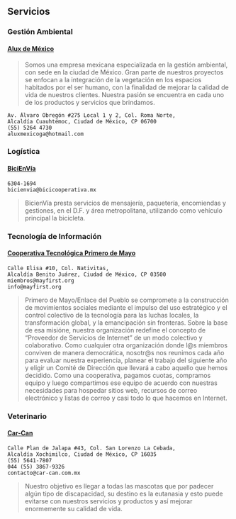 ## Servicios

### Gestión Ambiental

#### [Alux de México](https://www.aluxdemexicoga.com.mx/)

>  Somos una empresa mexicana especializada en la gestión ambiental, con sede en la ciudad de México. Gran parte de nuestros proyectos se enfocan a la integración de la vegetación en los espacios habitados por el ser humano, con la finalidad de mejorar la calidad de vida de nuestros clientes. Nuestra pasión se encuentra en cada uno de los productos y servicios que brindamos. 

    Av. Álvaro Obregón #275 Local 1 y 2, Col. Roma Norte,
    Alcaldía Cuauhtémoc, Ciudad de México, CP 06700
    (55) 5264 4730
    aluxmexicoga@hotmail.com


### Logística

#### [BiciEnVía](http://www.bicienvia.com.mx)

    6304-1694
    bicienvia@bicicooperativa.mx

> BicienVía presta servicios de mensajería, paquetería, encomiendas y gestiones, en el D.F. y área metropolitana, utilizando como vehículo principal la bicicleta.


### Tecnología de Información

#### [Cooperativa Tecnológica Primero de Mayo](https://mayfirst.org/es/)

    Calle Elisa #10, Col. Nativitas,
    Alcaldía Benito Juárez, Ciudad de México, CP 03500 
    miembros@mayfirst.org
    info@mayfirst.org

> Primero de Mayo/Enlace del Pueblo se compromete a la construcción de movimientos sociales mediante el impulso del uso estratégico y el control colectivo de la tecnología para las luchas locales, la transformación global, y la emancipación sin fronteras. Sobre la base de esa misióne, nuestra organización redefine el concepto de “Proveedor de Servicios de Internet” de un modo colectivo y colaborativo. Como cualquier otra organización donde l@s miembros conviven de manera democrática, nosotr@s nos reunimos cada año para evaluar nuestra experiencia, planear el trabajo del siguiente año y eligir un Comité de Dirección que llevará a cabo aquello que hemos decidido. Como una cooperativa, pagamos cuotas, compramos equipo y luego compartimos ese equipo de acuerdo con nuestras necesidades para hospedar sitios web, recursos de correo electrónico y listas de correo y casi todo lo que hacemos en Internet.

### Veterinario

#### [Car-Can](http://www.car-can.com.mx/car/)

    Calle Plan de Jalapa #43, Col. San Lorenzo La Cebada,
    Alcaldía Xochimilco, Ciudad de México, CP 16035
    (55) 5641-7807
    044 (55) 3867-9326
    contacto@car-can.com.mx

> Nuestro objetivo es llegar a todas las mascotas que por padecer algún tipo de discapacidad, su destino es la eutanasia y esto puede evitarse con nuestros servicios y productos y así mejorar enormemente su calidad de vida.
